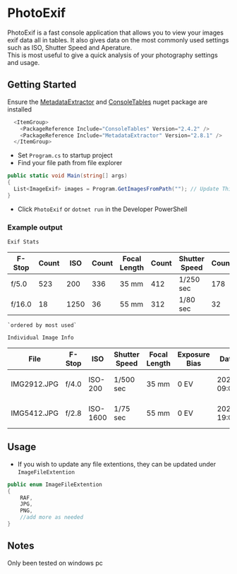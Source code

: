 # PhotoExif
PhotoExif is a fast console application that allows you to view your images exif data all in tables.
It also gives data on the most commonly used settings such as ISO, Shutter Speed and Aperature.
</br>
This is most useful to give a quick analysis of your photography settings and usage.

## Getting Started
Ensure the [MetadataExtractor](https://github.com/drewnoakes/metadata-extractor-dotnet/tree/main) and [ConsoleTables](https://github.com/khalidabuhakmeh/ConsoleTables) nuget package are installed
```c#
  <ItemGroup>
    <PackageReference Include="ConsoleTables" Version="2.4.2" />
    <PackageReference Include="MetadataExtractor" Version="2.8.1" />
  </ItemGroup>
```
* Set `Program.cs` to startup project
* Find your file path from file explorer
```c#
public static void Main(string[] args)
{
  List<ImageExif> images = Program.GetImagesFromPath(""); // Update This to your image path
}
```
* Click `PhotoExif` or `dotnet run` in the Developer PowerShell

### Example output
`Exif Stats`

| F-Stop        | Count      | ISO | Count | Focal Length | Count | Shutter Speed | Count |
| ----------- | -------------- | ------|------|------|------|------| ------- |
| f/5.0  | 523       | 200 | 336 | 35 mm | 412 | 1/250 sec | 178 |
| f/16.0 | 18       | 1250 | 36 | 55 mm | 312 | 1/80 sec | 32 |
```
`ordered by most used`
```
`Individual Image Info`

| File        | F-Stop      | ISO | Shutter Speed | Focal Length | Exposure Bias | Date Time | White Balance | Camera|
| ----------- | -------------- | ------|------|------|------|------| ------- | ------- |
| IMG2912.JPG | f/4.0       | ISO-200 | 1/500 sec | 35 mm | 0 EV | 2024:01:02 09:00:00 | Auto white balance | FUJIFILM X-T3 |
| IMG5412.JPG | f/2.8       | ISO-1600 | 1/75 sec | 55 mm | 0 EV | 2024:06:02 19:00:00 | Manual white balance | FUJIFILM X-T3 |

## Usage
* If you wish to update any file extentions, they can be updated under `ImageFileExtention`
```c#
public enum ImageFileExtention
{
    RAF,
    JPG,
    PNG,
    //add more as needed
}
```
## Notes
Only been tested on windows pc
